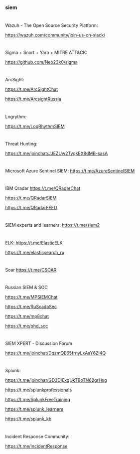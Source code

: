 ### siem

#
Wazuh - The Open Source Security Platform:

https://wazuh.com/community/join-us-on-slack/

#
Sigma + Snort + Yara + MITRE ATT&CK:

https://github.com/Neo23x0/sigma 

#
ArcSight:

https://t.me/ArcSightChat

https://t.me/ArcsightRussia  

#
Logrythm:

https://t.me/LogRhythmSIEM 

#
Threat Hunting:

https://t.me/joinchat/JJEZUw2TyqkEX8dMB-sasA 

#
Microsoft Azure Sentinel SIEM:
https://t.me/AzureSentinelSIEM 

#
IBM Qradar
https://t.me/QRadarChat 

https://t.me/QRadarSIEM 

https://t.me/QRadarFEED

#
SIEM experts and learners:
https://t.me/siem2 

#
ELK:
https://t.me/ElasticELK

https://t.me/elasticsearch_ru

#
Soar
https://t.me/CSOAR

#
Russian SIEM & SOC

https://t.me/MPSIEMChat

https://t.me/RuScadaSec

https://t.me/mp8chat

https://t.me/phd_soc

#
SIEM XPERT - Discussion Forum

https://t.me/joinchat/DqzmQE65frnyLxAaY6Zi4Q 

#
Splunk:

https://t.me/joinchat/GD3DIExgUkTBoTN62grHsg

https://t.me/splunkprofessionals

https://t.me/SplunkFreeTraining

https://t.me/splunk_learners

https://t.me/splunk_kb

#
Incident Response Community:

https://t.me/IncidentResponse
